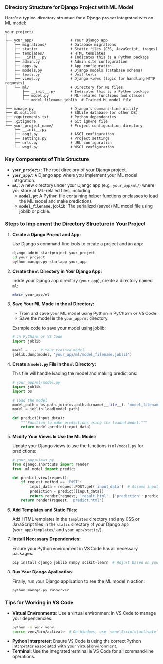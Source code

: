 ### Directory Structure for Django Project with ML Model

Here's a typical directory structure for a Django project integrated with an ML model:

```
your_project/
│
├── your_app/                 # Your Django app
│   ├── migrations/           # Database migrations
│   ├── static/               # Static files (CSS, JavaScript, images)
│   ├── templates/            # HTML templates
│   ├── __init__.py           # Indicates this is a Python package
│   ├── admin.py              # Admin site configuration
│   ├── apps.py               # App configuration
│   ├── models.py             # Django models (database schema)
│   ├── tests.py              # Unit tests
│   ├── views.py              # Django views (logic for handling HTTP requests)
│   └── ml/                   # Directory for ML files
│       ├── __init__.py       # Indicates this is a Python package
│       ├── model.py          # ML-related functions and classes
│       └── model_filename.joblib  # Trained ML model file
│
├── manage.py                 # Django's command-line utility
├── db.sqlite3                # SQLite database (or other DB)
├── requirements.txt          # Python dependencies
├── .gitignore                # Git ignore file
└── your_project_name/        # Project configuration directory
    ├── __init__.py
    ├── asgi.py               # ASGI configuration
    ├── settings.py           # Project settings
    ├── urls.py               # URL configuration
    └── wsgi.py               # WSGI configuration
```

### Key Components of This Structure

- **`your_project/`**: The root directory of your Django project.
- **`your_app/`**: A Django app where you implement your ML model integration.
- **`ml/`**: A new directory under your Django app (e.g., `your_app/ml/`) where you store all ML-related files, including:
  - **`model.py`**: A Python file containing helper functions or classes to load the ML model and make predictions.
  - **`model_filename.joblib`**: The serialized (saved) ML model file using joblib or pickle.

### Steps to Implement the Directory Structure in Your Project

1. **Create a Django Project and App:**

   Use Django's command-line tools to create a project and an app:

   ```bash
   django-admin startproject your_project
   cd your_project
   python manage.py startapp your_app
   ```

2. **Create the `ml` Directory in Your Django App:**

   Inside your Django app directory (`your_app`), create a directory named `ml`:

   ```bash
   mkdir your_app/ml
   ```

3. **Save Your ML Model in the `ml` Directory:**

   - Train and save your ML model using Python in PyCharm or VS Code.
   - Save the model in the `your_app/ml` directory.

   Example code to save your model using joblib:

   ```python
   # In PyCharm or VS Code
   import joblib

   model = ...  # Your trained model
   joblib.dump(model, 'your_app/ml/model_filename.joblib')
   ```

4. **Create a `model.py` File in the `ml` Directory:**

   This file will handle loading the model and making predictions:

   ```python
   # your_app/ml/model.py
   import joblib
   import os

   # Load the model
   model_path = os.path.join(os.path.dirname(__file__), 'model_filename.joblib')
   model = joblib.load(model_path)

   def predict(input_data):
       """Function to make predictions using the loaded model."""
       return model.predict(input_data)
   ```

5. **Modify Your Views to Use the ML Model:**

   Update your Django views to use the functions in `ml/model.py` for predictions:

   ```python
   # your_app/views.py
   from django.shortcuts import render
   from .ml.model import predict

   def predict_view(request):
       if request.method == 'POST':
           input_data = request.POST.get('input_data')  # Assume input is collected here
           prediction = predict([input_data])
           return render(request, 'result.html', {'prediction': prediction})
       return render(request, 'predict.html')
   ```

6. **Add Templates and Static Files:**

   Add HTML templates in the `templates` directory and any CSS or JavaScript files in the `static` directory of your Django app (`your_app/templates/` and `your_app/static/`).

7. **Install Necessary Dependencies:**

   Ensure your Python environment in VS Code has all necessary packages:

   ```bash
   pip install django joblib numpy scikit-learn  # Adjust based on your model's requirements
   ```

8. **Run Your Django Application:**

   Finally, run your Django application to see the ML model in action:

   ```bash
   python manage.py runserver
   ```

### Tips for Working in VS Code

- **Virtual Environments**: Use a virtual environment in VS Code to manage your dependencies:
  ```bash
  python -m venv venv
  source venv/bin/activate  # On Windows, use `venv\Scripts\activate`
  ```
- **Python Interpreter**: Ensure VS Code is using the correct Python interpreter associated with your virtual environment.
- **Terminal**: Use the integrated terminal in VS Code for all command-line operations.
